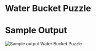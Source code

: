 Water Bucket Puzzle
========================================================


Sample Output
========================================================

![Sample output Water Bucket Puzzle](https://github.com/nihathalici/The-Big-Book-of-Small-Python-Projects/blob/main/C81-Project-81-Water-Bucket-Puzzle/waterbucket_sample_output.PNG)

